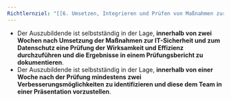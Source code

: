 ```yaml
---
Richtlernziel: "[[6. Umsetzen, Integrieren und Prüfen von Maßnahmen zur IT-Sicherheit und zum Datenschutz]]"
---
```

- Der Auszubildende ist selbstständig in der Lage, **innerhalb von zwei Wochen nach Umsetzung der Maßnahmen zur IT-Sicherheit und zum Datenschutz eine Prüfung der Wirksamkeit und Effizienz durchzuführen und die Ergebnisse in einem Prüfungsbericht zu dokumentieren**.
- Der Auszubildende ist selbstständig in der Lage, **innerhalb von einer Woche nach der Prüfung mindestens zwei Verbesserungsmöglichkeiten zu identifizieren und diese dem Team in einer Präsentation vorzustellen**.